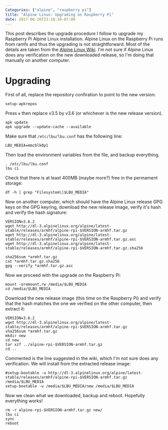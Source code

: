 ```yaml
---
Categories: ["alpine", "raspberry pi"]
title: "Alpine Linux: Upgrading on Raspberry Pi"
date: 2017-06-26T23:18:39-07:00
---
```


This post describes the upgrade procedure I follow to upgrade my Raspberry Pi
Alpine Linux installation.  Alpine Linux on the Raspberry Pi runs from ramfs
and thus the upgrading is not straightforward.  Most of the details are taken
from the [Alpine Linux
Wiki](https://wiki.alpinelinux.org/wiki/Upgrading_Alpine#Upgrading_to_latest_release).
I'm not sure if Alpine Linux does any verification on the new downloaded
release, so I'm doing that manually on another computer.


# Upgrading

First of all, replace the repository confiration to point to the new version:

```
setup-apkrepos
```

Press `e` then replace v3.5 by v3.6 (or whichever is the new release version).

```
apk update
apk upgrade --update-cache --available
```

Make sure that `/etc/lbu/lbu.conf` has the following line:
```
LBU_MEDIA=mmcblk0p1
```

Then load the environment variables from the file, and backup everything.
```
. /etc/lbu/lbu.conf
lbu ci
```

Check that there is at least 400MB (maybe more?) free in the permament storage:
```
df -h | grep "Filesystem\|$LBU_MEDIA"
```

Now on another computer, which should have the Alpine Linux release GPG keys on
the GPG keyring, download the new release image, verify it's hash and verify
the hash signature:
```
VERSION=3.6.2
wget http://dl-3.alpinelinux.org/alpine/latest-stable/releases/armhf/alpine-rpi-$VERSION-armhf.tar.gz
wget http://dl-3.alpinelinux.org/alpine/latest-stable/releases/armhf/alpine-rpi-$VERSION-armhf.tar.gz.asc
wget http://dl-3.alpinelinux.org/alpine/latest-stable/releases/armhf/alpine-rpi-$VERSION-armhf.tar.gz.sha256

sha256sum *armhf.tar.gz
cat *armhf.tar.gz.sha256
gpg --verify *armhf.tar.gz.asc
```

Now we proceed with the upgrade on the Raspberry Pi:
```
mount -oremount,rw /media/$LBU_MEDIA
cd /media/$LBU_MEDIA
```

Download the new release image (this time on the Raspberry Pi) and verify that
the hash matches the one we verified on the other computer, then extract it:
```
VERSION=3.6.2
wget http://dl-3.alpinelinux.org/alpine/latest-stable/releases/armhf/alpine-rpi-$VERSION-armhf.tar.gz
sha256sum *armhf.tar.gz
mkdir new 
cd new 
tar xzf ../alpine-rpi-$VERSION-armhf.tar.gz
cd ..
```

Commented is the line suggested in the wiki, which I'm not sure does any
verification.  We will install from the extracted release image:
```
#setup-bootable -u http://dl-3.alpinelinux.org/alpine/latest-stable/releases/armhf/alpine-rpi-$VERSION-armhf.tar.gz /media/$LBU_MEDIA
setup-bootable -u /media/$LBU_MEDIA/new /media/$LBU_MEDIA
```

Now we clean what we downloaded, backup and reboot.  Hopefully everything works!
```
rm -r alpine-rpi-$VERSION-armhf.tar.gz new/
lbu ci
sync
reboot
```
